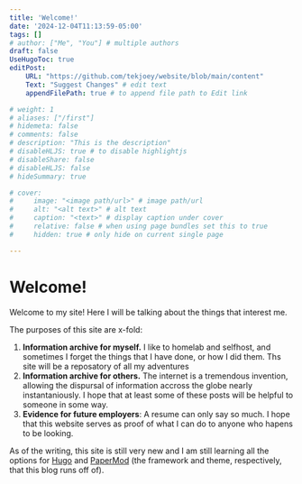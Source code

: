 ```yaml
---
title: 'Welcome!'
date: '2024-12-04T11:13:59-05:00'
tags: []
# author: ["Me", "You"] # multiple authors
draft: false
UseHugoToc: true
editPost:
    URL: "https://github.com/tekjoey/website/blob/main/content"
    Text: "Suggest Changes" # edit text
    appendFilePath: true # to append file path to Edit link

# weight: 1
# aliases: ["/first"]
# hidemeta: false
# comments: false
# description: "This is the description"
# disableHLJS: true # to disable highlightjs
# disableShare: false
# disableHLJS: false
# hideSummary: true

# cover:
#     image: "<image path/url>" # image path/url
#     alt: "<alt text>" # alt text
#     caption: "<text>" # display caption under cover
#     relative: false # when using page bundles set this to true
#     hidden: true # only hide on current single page

---
```

# Welcome!

Welcome to my site! Here I will be talking about the things that interest me.

The purposes of this site are x-fold:
1) **Information archive for myself.** I like to homelab and selfhost, and sometimes I forget the things that I have done, or how I did them. Ths site will be a reposatory of all my adventures
2) **Information archive for others.** The internet is a tremendous invention, allowing the dispursal of information accross the globe nearly instantaniously. I hope that at least some of these posts will be helpful to someone in some way.
3) **Evidence for future employers**: A resume can only say so much. I hope that this website serves as proof of what I can do to anyone who hapens to be looking.

As of the writing, this site is still very new and I am still learning all the options for [Hugo](https://gohugo.io/) and [PaperMod](https://github.com/adityatelange/hugo-PaperMod) (the framework and theme, respectively, that this blog runs off of). 